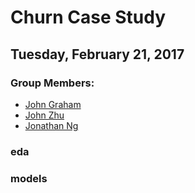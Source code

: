 # Churn Case Study
## Tuesday, February 21, 2017

### Group Members:
* [John Graham](https://github.com/datajohngraham)
* [John Zhu](https://github.com/souljourner)
* [Jonathan Ng](https://github.com/programng)

### eda

### models

